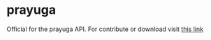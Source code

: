 # prayuga
Official for the prayuga API.
For contribute or download visit [this link](https://github.com/rahmatheruka/prayuga/prayuga-api)
